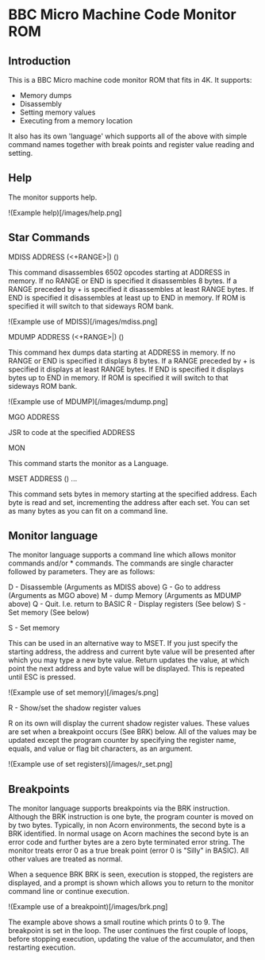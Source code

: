 # BBC Micro Machine Code Monitor ROM

## Introduction

This is a BBC Micro machine code monitor ROM that fits in 4K. It
supports:

- Memory dumps
- Disassembly
- Setting memory values
- Executing from a memory location

It also has its own 'language' which supports all of the above
with simple command names together with break points and register
value reading and setting.

## Help

The monitor supports help.

!(Example help)[/images/help.png]

## Star Commands

MDISS ADDRESS (<+RANGE>|<END>) (<ROM>)

This command disassembles 6502 opcodes starting at ADDRESS in memory.
If no RANGE or END is specified it disassembles 8 bytes. If a RANGE
preceded by + is specified it disassembles at least RANGE bytes. If
END is specified it disassembles at least up to END in memory. If ROM
is specified it will switch to that sideways ROM bank.

!(Example use of MDISS)[/images/mdiss.png]

MDUMP ADDRESS (<+RANGE>|<END>) (<ROM>)

This command hex dumps data starting at ADDRESS in memory. If no RANGE
or END is specified it displays 8 bytes. If a RANGE preceded by + is
specified it displays at least RANGE bytes. If END is specified it
displays bytes up to END in memory. If ROM is specified it will switch
to that sideways ROM bank.

!(Example use of MDUMP)[/images/mdump.png]

MGO ADDRESS

JSR to code at the specified ADDRESS

MON

This command starts the monitor as a Language.

MSET ADDRESS <BYTE> (<BYTE>) ...

This command sets bytes in memory starting at the specified address.
Each byte is read and set, incrementing the address after each set.
You can set as many bytes as you can fit on a command line.

## Monitor language

The monitor language supports a command line which allows monitor 
commands and/or * commands. The commands are single character followed
by parameters. They are as follows:

D - Disassemble (Arguments as MDISS above)
G - Go to address (Arguments as MGO above)
M - dump Memory (Arguments as MDUMP above)
Q - Quit. I.e. return to BASIC
R - Display registers (See below)
S - Set memory (See below)

S - Set memory

This can be used in an alternative way to MSET. If you just 
specify the starting address, the address and current byte value
will be presented after which you may type a new byte value. Return
updates the value, at which point the next address and byte value
will be displayed. This is repeated until ESC is pressed.

!(Example use of set memory)[/images/s.png]

R - Show/set the shadow register values

R on its own will display the current shadow register values.
These values are set when a breakpoint occurs (See BRK) below.
All of the values may be updated except the program counter by
specifying the register name, equals, and value or flag bit 
characters, as an argument.

!(Example use of set registers)[/images/r_set.png]

## Breakpoints

The monitor language supports breakpoints via the BRK instruction.
Although the BRK instruction is one byte, the program counter is
moved on by two bytes. Typically, in non Acorn environments, the
second byte is a BRK identified. In normal usage on Acorn machines
the second byte is an error code and further bytes are a zero
byte terminated error string. The monitor treats error 0 as a true
break point (error 0 is "Silly" in BASIC). All other values are
treated as normal.

When a sequence BRK BRK is seen, execution is stopped, the registers
are displayed, and a prompt is shown which allows you to return to
the monitor command line or continue execution.

!(Example use of a breakpoint)[/images/brk.png]

The example above shows a small routine which prints 0 to 9.
The breakpoint is set in the loop. The user continues the first
couple of loops, before stopping execution, updating the value of
the accumulator, and then restarting execution.


